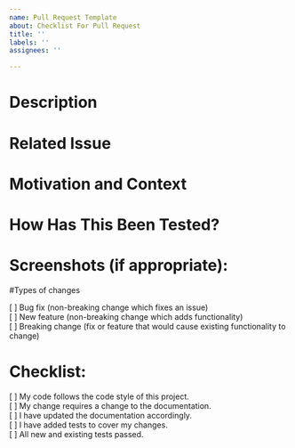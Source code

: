 ```yaml
---
name: Pull Request Template
about: Checklist For Pull Request
title: ''
labels: ''
assignees: ''

---
```


# Description


# Related Issue


# Motivation and Context


# How Has This Been Tested?


# Screenshots (if appropriate):

#Types of changes

[ ] Bug fix (non-breaking change which fixes an issue)<br>
[ ] New feature (non-breaking change which adds functionality)<br>
[ ] Breaking change (fix or feature that would cause existing functionality to change)<br>

# Checklist:

[ ] My code follows the code style of this project.<br>
[ ] My change requires a change to the documentation.<br>
[ ] I have updated the documentation accordingly.<br>
[ ] I have added tests to cover my changes.<br>
[ ] All new and existing tests passed.
